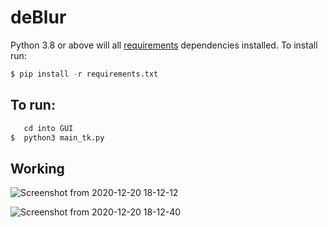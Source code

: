 # deBlur
Python 3.8 or above will all [requirements](requirements.txt) dependencies installed. To install run:
```python
$ pip install -r requirements.txt
```
## To run:
```python
   cd into GUI
$  python3 main_tk.py
```

## Working
![Screenshot from 2020-12-20 18-12-12](https://user-images.githubusercontent.com/67282231/102713625-a521ba00-42ef-11eb-94b2-47f0af77baee.png)


![Screenshot from 2020-12-20 18-12-40](https://user-images.githubusercontent.com/67282231/102713661-def2c080-42ef-11eb-955c-211082c18de9.png)

